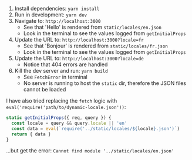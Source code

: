 1. Install dependencies: `yarn install`
2. Run in development: `yarn dev`
3. Navigate to: `http://localhost:3000`
    - See that 'Hello' is rendered from `static/locales/en.json`
    - Look in the terminal to see the values logged from `getInitialProps`
4. Update the URL to: `http://localhost:3000?locale=fr`
    - See that 'Bonjour' is rendered from `static/locales/fr.json`
    - Look in the terminal to see the values logged from `getInitialProps`
5. Update the URL to: `http://localhost:3000?locale=de`
    - Notice that 404 errors are handled
6. Kill the dev server and run: `yarn build`
    - See `FetchError` in terminal
    - No server is running to host the `static` dir, therefore the JSON files cannot be loaded

I have also tried replacing the `fetch` logic with `eval('require('path/to/dynamic-locale.json'))`:

```js
static getInitialProps({ req, query }) {
  const locale = query && query.locale || 'en'
  const data = eval(`require('../static/locales/${locale}.json')`)
  return { data }
}
```

...but get the error: `Cannot find module '../static/locales/en.json'`